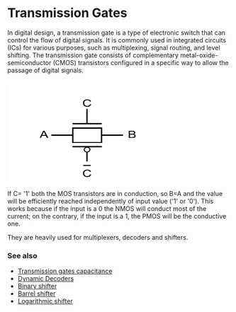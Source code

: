 # Transmission Gates
In digital design, a transmission gate is a type of electronic switch that can control the flow of digital signals. It is commonly used in integrated circuits (ICs) for various purposes, such as multiplexing, signal routing, and level shifting. The transmission gate consists of complementary metal-oxide-semiconductor (CMOS) transistors configured in a specific way to allow the passage of digital signals.

![../media/Pasted%20image 20230525154810.png](../media/Pasted%20image%2020230525154810.png)

If C= '1' both the MOS transistors are in conduction, so B=A and the value will be efficiently reached independently of input value ('1' or '0'). This works because if the input is a 0 the NMOS will conduct most of the current; on the contrary, if the input is a 1, the PMOS will be the conductive one.

They are heavily used for multiplexers, decoders and shifters.

### See also
- [Transmission gates capacitance](transmission-gates-capacitance.md)
- [Dynamic Decoders](dynamic-decoders.md)
- [Binary shifter](binary-shifter.md)
- [Barrel shifter](barrel-shifter.md)
- [Logarithmic shifter](logarithmic-shifter.md)
